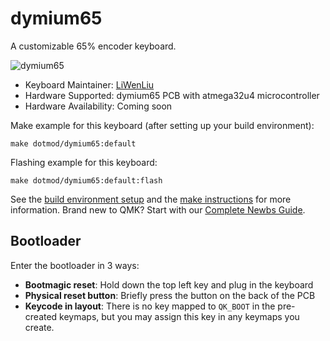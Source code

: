 # dymium65

A customizable 65% encoder keyboard.

![dymium65](https://i.imgur.com/5qAl7hgh.png)

* Keyboard Maintainer: [LiWenLiu](https://github.com/LiuLiuQMK)
* Hardware Supported: dymium65 PCB with atmega32u4 microcontroller
* Hardware Availability: Coming soon

Make example for this keyboard (after setting up your build environment):

    make dotmod/dymium65:default

Flashing example for this keyboard:

    make dotmod/dymium65:default:flash

See the [build environment setup](https://docs.qmk.fm/#/getting_started_build_tools) and the [make instructions](https://docs.qmk.fm/#/getting_started_make_guide) for more information. Brand new to QMK? Start with our [Complete Newbs Guide](https://docs.qmk.fm/#/newbs).

## Bootloader

Enter the bootloader in 3 ways:

* **Bootmagic reset**: Hold down the top left key and plug in the keyboard
* **Physical reset button**: Briefly press the button on the back of the PCB
* **Keycode in layout**: There is no key mapped to `QK_BOOT` in the pre-created keymaps, but you may assign this key in any keymaps you create.
